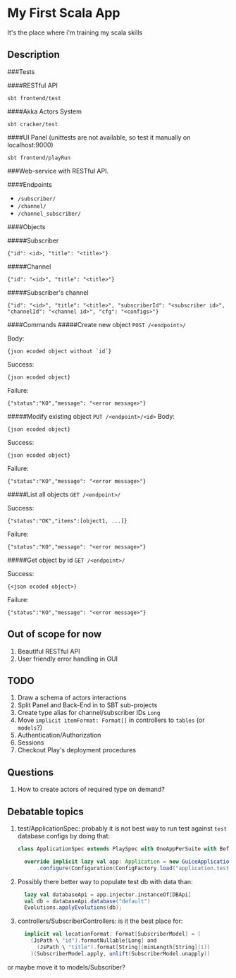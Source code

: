 My First Scala App
==================

It's the place where i'm training my scala skills

Description
-----------

###Tests

####RESTful API
```
sbt frontend/test
```

####Akka Actors System
```
sbt cracker/test
```

####UI Panel
(unittests are not available, so test it manually on localhost:9000)
```
sbt frontend/playRun
```

###Web-service with RESTful API.

####Endpoints

* `/subscriber/`
* `/channel/`
* `/channel_subscriber/`

####Objects

#####Subscriber
```
{"id": <id>, "title": "<title>"}
```
#####Channel
```
{"id": "<id>", "title": "<title>"}
```
#####Subscriber's channel
```
{"id": "<id>", "title": "<title>", "subscriberId": "<subscriber id>", "channelId": "<channel id>", "cfg": "<configs>"}
```
####Commands
#####Create new object
`POST /<endpoint>/`

Body:
```
{json ecoded object without `id`}
```

Success:
```
{json ecoded object}
```
Failure:
```
{"status":"KO","message": "<error message>"}
```
#####Modify existing object
`PUT /<endpoint>/<id>`
Body:
```
{json ecoded object}
```

Success:
```
{json ecoded object}
```
Failure:
```
{"status":"KO","message": "<error message>"}
```
#####List all objects
`GET /<endpoint>/`

Success:
```
{"status":"OK","items":[object1, ...]}
```
Failure:
```
{"status":"KO","message": "<error message>"}
```
#####Get object by id
`GET /<endpoint>/`

Success:
```
{<json ecoded object>}
```
Failure:
```
{"status":"KO","message": "<error message>"}
```

Out of scope for now
--------------------
1. Beautiful RESTful API
1. User friendly error handling in GUI 

TODO
----
1. Draw a schema of actors interactions
1. Split Panel and Back-End in to SBT sub-projects
1. Create type alias for channel/subscriber IDs `Long`
1. Move `implicit itemFormat: Format[]` in controllers to `tables` (or `models`?)
1. Authentication/Authorization
1. Sessions
1. Checkout Play's deployment procedures

Questions
---------
1. How to create actors of required type on demand?

Debatable topics
----------------
1. test/ApplicationSpec: probably it is not best way to run test against `test` database configs by doing that:
   
   ```scala
   class ApplicationSpec extends PlaySpec with OneAppPerSuite with BeforeAndAfterAll {
   
     override implicit lazy val app: Application = new GuiceApplicationBuilder()
         .configure(Configuration(ConfigFactory.load("application.test.conf"))).build()
   ```
2. Possibly there better way to populate test db with data than:
   
   ```scala
     lazy val databaseApi = app.injector.instanceOf[DBApi]
     val db = databaseApi.database("default")
     Evolutions.applyEvolutions(db);
   ```
3. controllers/SubscriberControllers: is it the best place for:
   
   ```scala
     implicit val locationFormat: Format[SubscriberModel] = (
       (JsPath \ "id").formatNullable[Long] and
         (JsPath \ "title").format[String](minLength[String](1))
       )(SubscriberModel.apply, unlift(SubscriberModel.unapply))
   ```
or maybe move it to models/Subscriber?
